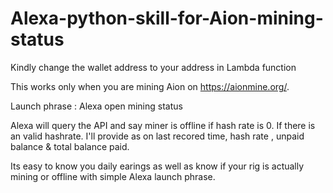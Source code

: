 # Alexa-python-skill-for-Aion-mining-status
Kindly change the wallet address to your address in Lambda function

This works only when you are mining Aion on https://aionmine.org/.

Launch phrase : Alexa open mining status 

Alexa will query the API and say miner is offline if hash rate is 0. If there is an valid hashrate. I'll provide as on last recored time, hash rate , unpaid balance & total balance paid.

Its easy to know you daily earings as well as know if your rig is actually mining or offline with simple Alexa launch phrase.
